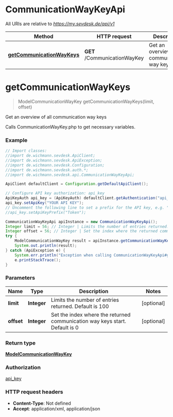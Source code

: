 # CommunicationWayKeyApi

All URIs are relative to *https://my.sevdesk.de/api/v1*

Method | HTTP request | Description
------------- | ------------- | -------------
[**getCommunicationWayKeys**](CommunicationWayKeyApi.md#getCommunicationWayKeys) | **GET** /CommunicationWayKey | Get an overview of all communication way keys

<a name="getCommunicationWayKeys"></a>
# **getCommunicationWayKeys**
> ModelCommunicationWayKey getCommunicationWayKeys(limit, offset)

Get an overview of all communication way keys

Calls CommunicationWayKey.php to get necessary variables.

### Example
```java
// Import classes:
//import de.wichmann.sevdesk.ApiClient;
//import de.wichmann.sevdesk.ApiException;
//import de.wichmann.sevdesk.Configuration;
//import de.wichmann.sevdesk.auth.*;
//import de.wichmann.sevdesk.api.CommunicationWayKeyApi;

ApiClient defaultClient = Configuration.getDefaultApiClient();

// Configure API key authorization: api_key
ApiKeyAuth api_key = (ApiKeyAuth) defaultClient.getAuthentication("api_key");
api_key.setApiKey("YOUR API KEY");
// Uncomment the following line to set a prefix for the API key, e.g. "Token" (defaults to null)
//api_key.setApiKeyPrefix("Token");

CommunicationWayKeyApi apiInstance = new CommunicationWayKeyApi();
Integer limit = 56; // Integer | Limits the number of entries returned. Default is 100
Integer offset = 56; // Integer | Set the index where the returned communication way keys start. Default is 0
try {
    ModelCommunicationWayKey result = apiInstance.getCommunicationWayKeys(limit, offset);
    System.out.println(result);
} catch (ApiException e) {
    System.err.println("Exception when calling CommunicationWayKeyApi#getCommunicationWayKeys");
    e.printStackTrace();
}
```

### Parameters

Name | Type | Description  | Notes
------------- | ------------- | ------------- | -------------
 **limit** | **Integer**| Limits the number of entries returned. Default is 100 | [optional]
 **offset** | **Integer**| Set the index where the returned communication way keys start. Default is 0 | [optional]

### Return type

[**ModelCommunicationWayKey**](ModelCommunicationWayKey.md)

### Authorization

[api_key](../README.md#api_key)

### HTTP request headers

 - **Content-Type**: Not defined
 - **Accept**: application/xml, application/json

